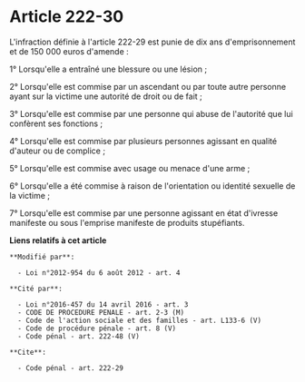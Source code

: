 # Article 222-30

L'infraction définie à l'article 222-29 est punie de dix ans d'emprisonnement et de 150 000 euros d'amende : 

1° Lorsqu'elle a entraîné une blessure ou une lésion ; 

2° Lorsqu'elle est commise par un ascendant ou par toute autre personne ayant sur la victime une autorité de droit ou de
fait ; 

3° Lorsqu'elle est commise par une personne qui abuse de l'autorité que lui confèrent ses fonctions ; 

4° Lorsqu'elle est commise par plusieurs personnes agissant en qualité d'auteur ou de complice ; 

5° Lorsqu'elle est commise avec usage ou menace d'une arme ; 

6° Lorsqu'elle a été commise à raison de l'orientation ou identité sexuelle de la victime ; 

7° Lorsqu'elle est commise par une personne agissant en état d'ivresse manifeste ou sous l'emprise manifeste de produits
stupéfiants.

**Liens relatifs à cet article**

	**Modifié par**:

	  - Loi n°2012-954 du 6 août 2012 - art. 4

	**Cité par**:

	  - Loi n°2016-457 du 14 avril 2016 - art. 3
	  - CODE DE PROCEDURE PENALE - art. 2-3 (M)
	  - Code de l'action sociale et des familles - art. L133-6 (V)
	  - Code de procédure pénale - art. 8 (V)
	  - Code pénal - art. 222-48 (V)

	**Cite**:

	  - Code pénal - art. 222-29

